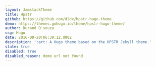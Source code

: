 ```yaml
---
layout: JamstackTheme
title: Hpstr
github: https://github.com/dldx/hpstr-hugo-theme
demo: https://themes.gohugo.io/theme/hpstr-hugo-theme/
author: Durand D'souza
ssg: Hugo
date: 2016-09-20T06:39:12.000Z
description: ':art: A Hugo theme based on the HPSTR Jekyll theme.'
stale: true
disabled: true
disabled_reason: demo url not found
---
```

